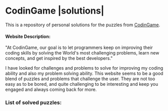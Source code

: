 # CodinGame |solutions|

This is a repository of personal solutions for the puzzles from [CodinGame](https://www.codingame.com/about/team).

#### Website Description:

"At CodinGame, our goal is to let programmers keep on improving their coding skills by solving the World's most challenging problems, learn new concepts, and get inspired by the best developers."


I have looked for challenges and problems to solve for improving my coding ability and also my problem solving ability. This website seems to be a good blend of puzzles and problems that challenge the user. They are not too easy as to be bored, and quite challenging to be interesting and keep you engaged and always coming back for more.

### List of solved puzzles:

